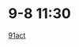 # 9-8 11:30
[91act](https://app.mokahr.com/campus-recruitment/91act/72035#/candidateHome/applications)